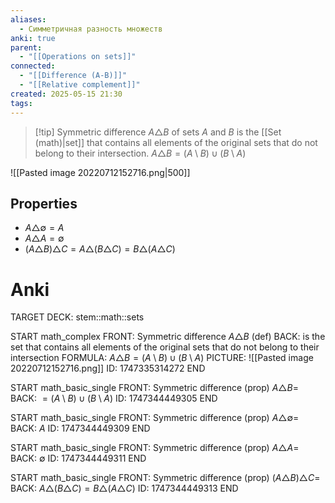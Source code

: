 ```yaml
---
aliases:
  - Симметричная разность множеств
anki: true
parent:
  - "[[Operations on sets]]"
connected:
  - "[[Difference (A-B)]]"
  - "[[Relative complement]]"
created: 2025-05-15 21:30
tags:
---
```


> [!tip] Symmetric difference $A \triangle B$ of sets $A$ and $B$
> is the [[Set (math)|set]] that contains all elements of the original sets that do not belong to their intersection.
>$A \triangle B = (A \setminus B) \cup (B \setminus A)$


![[Pasted image 20220712152716.png|500]]

## Properties
- $A \triangle \emptyset = A$
- $A \triangle A = \emptyset$
- $(A\triangle B)\triangle C = A\triangle(B\triangle C) = B\triangle(A\triangle C)$

# Anki
TARGET DECK: stem::math::sets

START
math_complex
FRONT: Symmetric difference $A \triangle B$ (def)
BACK: is the set that contains all elements of the original sets that do not belong to their intersection
FORMULA: $A \triangle B = (A \setminus B) \cup (B \setminus A)$
PICTURE: ![[Pasted image 20220712152716.png]]
ID: 1747335314272
END

START
math_basic_single
FRONT: Symmetric difference (prop)
$A \triangle B =$
BACK: $= (A \setminus B) \cup (B \setminus A)$
ID: 1747344449305
END

START
math_basic_single
FRONT: Symmetric difference (prop)
$A \triangle \emptyset =$
BACK: $A$
ID: 1747344449309
END

START
math_basic_single
FRONT: Symmetric difference (prop)
$A \triangle A =$
BACK: $\emptyset$
ID: 1747344449311
END

START
math_basic_single
FRONT: Symmetric difference (prop)
$(A\triangle B)\triangle C =$
BACK: $A\triangle(B\triangle C) = B\triangle(A\triangle C)$
ID: 1747344449313
END

